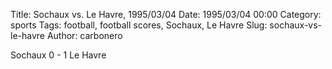 Title: Sochaux vs. Le Havre, 1995/03/04
Date: 1995/03/04 00:00
Category: sports
Tags: football, football scores, Sochaux, Le Havre
Slug: sochaux-vs-le-havre
Author: carbonero


Sochaux 0 - 1 Le Havre
